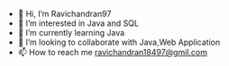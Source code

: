 - 👋 Hi, I’m Ravichandran97
- 👀 I’m interested in Java and SQL
- 🌱 I’m currently learning Java 
- 💞️ I’m looking to collaborate with Java,Web Application
- 📫 How to reach me ravichandran18497@gmil.com

<!---
Ravichandran97/Ravichandran97 is a ✨ special ✨ repository because its `README.md` (this file) appears on your GitHub profile.
You can click the Preview link to take a look at your changes.
--->
